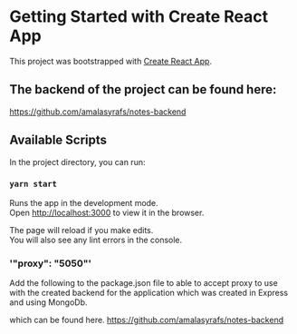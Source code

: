 # Getting Started with Create React App

This project was bootstrapped with [Create React App](https://github.com/facebook/create-react-app).

## The backend of the project can be found here: 
https://github.com/amalasyrafs/notes-backend

## Available Scripts

In the project directory, you can run:

### `yarn start`

Runs the app in the development mode.\
Open [http://localhost:3000](http://localhost:3000) to view it in the browser.

The page will reload if you make edits.\
You will also see any lint errors in the console.


### '"proxy": "5050"'

Add the following to the package.json file to able to accept proxy to use with the created backend for the application
which was created in Express and using MongoDb.

which can be found here. https://github.com/amalasyrafs/notes-backend


